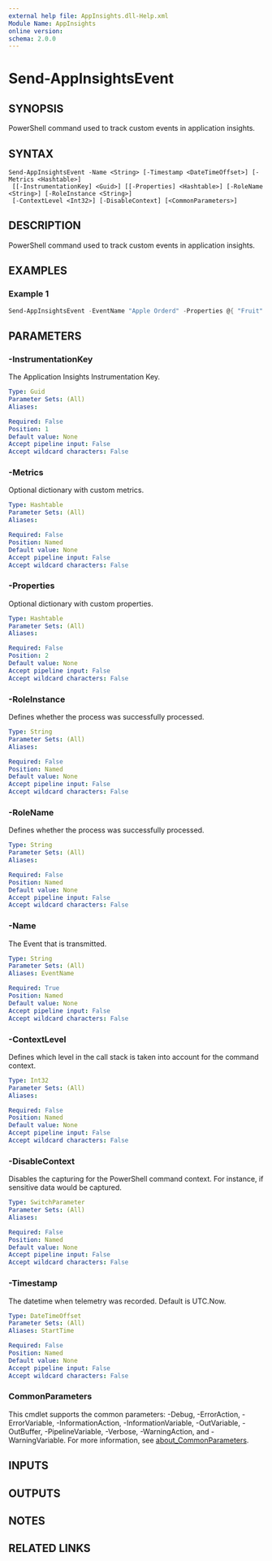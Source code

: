 ```yaml
---
external help file: AppInsights.dll-Help.xml
Module Name: AppInsights
online version:
schema: 2.0.0
---
```


# Send-AppInsightsEvent

## SYNOPSIS
PowerShell command used to track custom events in application insights.

## SYNTAX

```
Send-AppInsightsEvent -Name <String> [-Timestamp <DateTimeOffset>] [-Metrics <Hashtable>]
 [[-InstrumentationKey] <Guid>] [[-Properties] <Hashtable>] [-RoleName <String>] [-RoleInstance <String>]
 [-ContextLevel <Int32>] [-DisableContext] [<CommonParameters>]
```

## DESCRIPTION
PowerShell command used to track custom events in application insights.

## EXAMPLES

### Example 1
```powershell
Send-AppInsightsEvent -EventName "Apple Orderd" -Properties @{ "Fruit" = "Apple";  "Type" = "Granny Smith" } -Metrics @{ "Weight" = 12 }
```

## PARAMETERS

### -InstrumentationKey
The Application Insights Instrumentation Key.

```yaml
Type: Guid
Parameter Sets: (All)
Aliases:

Required: False
Position: 1
Default value: None
Accept pipeline input: False
Accept wildcard characters: False
```

### -Metrics
Optional dictionary with custom metrics.

```yaml
Type: Hashtable
Parameter Sets: (All)
Aliases:

Required: False
Position: Named
Default value: None
Accept pipeline input: False
Accept wildcard characters: False
```

### -Properties
Optional dictionary with custom properties.

```yaml
Type: Hashtable
Parameter Sets: (All)
Aliases:

Required: False
Position: 2
Default value: None
Accept pipeline input: False
Accept wildcard characters: False
```

### -RoleInstance
Defines whether the process was successfully processed.

```yaml
Type: String
Parameter Sets: (All)
Aliases:

Required: False
Position: Named
Default value: None
Accept pipeline input: False
Accept wildcard characters: False
```

### -RoleName
Defines whether the process was successfully processed.

```yaml
Type: String
Parameter Sets: (All)
Aliases:

Required: False
Position: Named
Default value: None
Accept pipeline input: False
Accept wildcard characters: False
```

### -Name
The Event that is transmitted.

```yaml
Type: String
Parameter Sets: (All)
Aliases: EventName

Required: True
Position: Named
Default value: None
Accept pipeline input: False
Accept wildcard characters: False
```

### -ContextLevel
Defines which level in the call stack is taken into account for the command context.

```yaml
Type: Int32
Parameter Sets: (All)
Aliases:

Required: False
Position: Named
Default value: None
Accept pipeline input: False
Accept wildcard characters: False
```

### -DisableContext
Disables the capturing for the PowerShell command context. For instance, if sensitive data would be captured.

```yaml
Type: SwitchParameter
Parameter Sets: (All)
Aliases:

Required: False
Position: Named
Default value: None
Accept pipeline input: False
Accept wildcard characters: False
```

### -Timestamp
The datetime when telemetry was recorded. Default is UTC.Now.

```yaml
Type: DateTimeOffset
Parameter Sets: (All)
Aliases: StartTime

Required: False
Position: Named
Default value: None
Accept pipeline input: False
Accept wildcard characters: False
```

### CommonParameters
This cmdlet supports the common parameters: -Debug, -ErrorAction, -ErrorVariable, -InformationAction, -InformationVariable, -OutVariable, -OutBuffer, -PipelineVariable, -Verbose, -WarningAction, and -WarningVariable. For more information, see [about_CommonParameters](http://go.microsoft.com/fwlink/?LinkID=113216).

## INPUTS

## OUTPUTS

## NOTES

## RELATED LINKS
